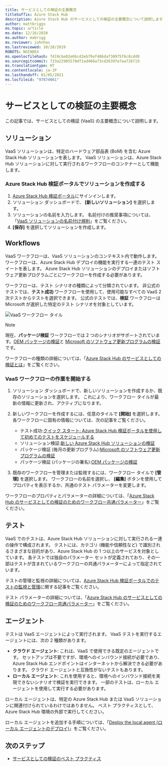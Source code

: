 ```yaml
---
title: サービスとしての検証の主要概念
titleSuffix: Azure Stack Hub
description: Azure Stack Hub のサービスとしての検証の主要概念について説明します。
author: mattbriggs
ms.topic: article
ms.date: 12/16/2020
ms.author: mabrigg
ms.reviewer: johnhas
ms.lastreviewed: 10/28/2019
ROBOTS: NOINDEX
ms.openlocfilehash: 7419cbe82e6bcd2eb79af486daf30975f6c8cdd0
ms.sourcegitcommit: 733a22985570df1ad466a73cd26397e7aa726719
ms.translationtype: HT
ms.contentlocale: ja-JP
ms.lasthandoff: 01/05/2021
ms.locfileid: "97874661"
---
```

# <a name="validation-as-a-service-key-concepts"></a>サービスとしての検証の主要概念

この記事では、サービスとしての検証 (VaaS) の主要概念について説明します。

## <a name="solutions"></a>ソリューション

VaaS ソリューションは、特定のハードウェア部品表 (BoM) を含む Azure Stack Hub ソリューションを表します。 VaaS ソリューションは、Azure Stack Hub ソリューションに対して実行されるワークフローのコンテナーとして機能します。

### <a name="create-a-solution-in-the-azure-stack-hub-validation-portal"></a>Azure Stack Hub 検証ポータルでソリューションを作成する

1. [Azure Stack Hub 検証ポータル](https://azurestackvalidation.com)にサインインします。
2. ソリューション ダッシュボードで、 **[新しいソリューション]** を選択します。
3. ソリューションの名前を入力します。 名前付けの推奨事項については、「[VaaS ソリューションの名前付け規則](azure-stack-vaas-best-practice.md#naming-convention-for-vaas-solutions)」をご覧ください。
4. **[保存]** を選択してソリューションを作成します。

## <a name="workflows"></a>Workflows

VaaS ワークフローは、VaaS ソリューションのコンテキスト内で動作します。 ワークフローは、Azure Stack Hub デプロイの機能を実行する一連のテスト スイートを表します。 Azure Stack Hub ソリューションのデプロイまたはソフトウェア更新プログラムごとにワークフローを作成する必要があります。

ワークフローは、テスト シナリオの種類によって分類されています。 非公式のテストでは、**テスト成功** ワークフローを使用して、使用可能なすべての VaaS 2 次テストからテストを選択できます。 公式のテストでは、**検証** ワークフローは Microsoft が選択した特定のテスト シナリオを対象としています。

![VaaS ワークフロー タイル](media/tile_all-workflows.png)

> [!NOTE]
> 現在、**パッケージ検証** ワークフローでは 2 つのシナリオがサポートされています。[OEM パッケージの検証](azure-stack-vaas-validate-oem-package.md)と [Microsoft のソフトウェア更新プログラムの検証](azure-stack-vaas-validate-microsoft-updates.md)です。

ワークフローの種類の詳細については、「[Azure Stack Hub のサービスとしての検証とは](azure-stack-vaas-overview.md)」をご覧ください。

### <a name="getting-started-with-vaas-workflows"></a>VaaS ワークフローの作業を開始する

1. ソリューション ダッシュボードで、新しいソリューションを作成するか、既存のソリューションを選択します。 これにより、ワークフロー タイルが最新の情報に更新され、アクティブになります。
2. 新しいワークフローを作成するには、任意のタイルで **[開始]** を選択します。 各ワークフローに固有の情報については、次の記事をご覧ください。
    - テスト成功:[クイック スタート: Azure Stack Hub 検証ポータルを使用して初めてのテストをスケジュールする](azure-stack-vaas-schedule-test-pass.md)
    - ソリューション検証:[新しい Azure Stack Hub ソリューションの検証](azure-stack-vaas-validate-solution-new.md)
    - パッケージ検証 (毎月の更新プログラム):[Microsoft のソフトウェア更新プログラムの検証](azure-stack-vaas-validate-microsoft-updates.md)
    - パッケージ検証 (パッケージの署名):[OEM パッケージの検証](azure-stack-vaas-validate-oem-package.md)

3. 既存のワークフローを管理または監視するには、ワークフロー タイルで **[管理]** を選択します。 ワークフローの名前を選択し、 **[編集]** ボタンを使用してプロパティを表示するか、共通のテスト パラメーターを変更します。

ワークフローのプロパティとパラメーターの詳細については、「[Azure Stack Hub のサービスとしての検証のためのワークフロー共通パラメーター](azure-stack-vaas-parameters.md)」をご覧ください。

## <a name="tests"></a>テスト

VaaS でのテストは、Azure Stack Hub ソリューションに対して実行される一連の操作で構成されます。 テストには、カテゴリ (機能や信頼性など) で識別されるさまざまな目的があり、Azure Stack Hub の 1 つ以上のサービスを対象としています。 各テストでは独自のパラメーター セットが定義されており、その一部はテストが含まれているワークフローの共通パラメーターによって指定されています。

テストの管理と監視の詳細については、[Azure Stack Hub 検証ポータルでのテストの監視と管理](azure-stack-vaas-monitor-test.md)に関する記事をご覧ください。

テスト パラメーターの詳細については、「[Azure Stack Hub のサービスとしての検証のためのワークフロー共通パラメーター](azure-stack-vaas-parameters.md)」をご覧ください。

## <a name="agents"></a>エージェント

テストは VaaS エージェントによって実行されます。 VaaS テストを実行するエージェントには、次の 2 種類があります。

- **クラウド エージェント**: これは、VaaS で使用できる既定のエージェントです。 セットアップは不要ですが、環境へのインバウンド接続が必要であり、Azure Stack Hub エンドポイントはインターネットから解決できる必要があります。 クラウド エージェントと互換性がないテストもあります。
- **ローカル エージェント**: これを使用すると、環境へのインバウンド接続を実現できないシナリオで検証を実行できます。 一部のテストは、ローカル エージェントを使用して実行する必要があります。

ローカル エージェントは、特定の Azure Stack Hub または VaaS ソリューションに関連付けられているわけではありません。 ベスト プラクティスとして、Azure Stack Hub 環境の外部で実行してください。

ローカル エージェントを追加する手順については、「[Deploy the local agent (ローカル エージェントのデプロイ)](azure-stack-vaas-local-agent.md)」をご覧ください。

## <a name="next-steps"></a>次のステップ

- [サービスとしての検証のベスト プラクティス](azure-stack-vaas-best-practice.md)